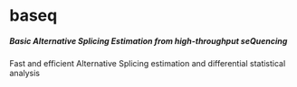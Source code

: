# baseq 
##### *B*asic *A*lternative *S*plicing *E*stimation from high-throughput se*Q*uencing
Fast and efficient Alternative Splicing estimation and differential statistical analysis
